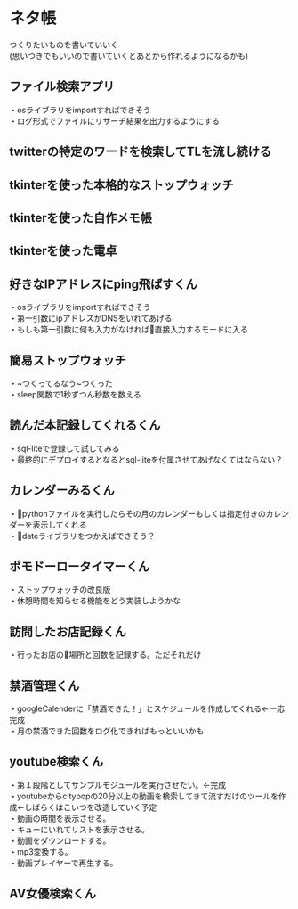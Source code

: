 # ネタ帳
つくりたいものを書いていいく  
(思いつきでもいいので書いていくとあとから作れるようになるかも)

## ファイル検索アプリ
・osライブラリをimportすればできそう  
・ログ形式でファイルにリサーチ結果を出力するようにする
## twitterの特定のワードを検索してTLを流し続ける

## tkinterを使った本格的なストップウォッチ

## tkinterを使った自作メモ帳

## tkinterを使った電卓

## 好きなIPアドレスにping飛ばすくん
・osライブラリをimportすればできそう  
・第一引数にipアドレスかDNSをいれてあげる  
・もしも第一引数に何も入力がなければ直接入力するモードに入る
## 簡易ストップウォッチ  
・~つくってるなう~つくった  
・sleep関数で1秒ずつん秒数を数える  
## 読んだ本記録してくれるくん
・sql-liteで登録して試してみる  
・最終的にデプロイするとなるとsql-liteを付属させてあげなくてはならない？
## カレンダーみるくん
・pythonファイルを実行したらその月のカレンダーもしくは指定付きのカレンダーを表示してくれる  
・dateライブラリをつかえばできそう？
## ポモドーロータイマーくん
・ストップウォッチの改良版  
・休憩時間を知らせる機能をどう実装しようかな
## 訪問したお店記録くん
・行ったお店の場所と回数を記録する。ただそれだけ
## 禁酒管理くん
・googleCalenderに「禁酒できた！」とスケジュールを作成してくれる←一応完成   
・月の禁酒できた回数をログ化できればもっといいかも
## youtube検索くん
・第１段階としてサンプルモジュールを実行させたい。←完成   
・youtubeからcitypopの20分以上の動画を検索してきて流すだけのツールを作成←しばらくはこいつを改造していく予定   
  ・動画の時間を表示させる。   
  ・キューにいれてリストを表示させる。   
  ・動画をダウンロードする。   
  ・mp3変換する。   
  ・動画プレイヤーで再生する。   
## AV女優検索くん
